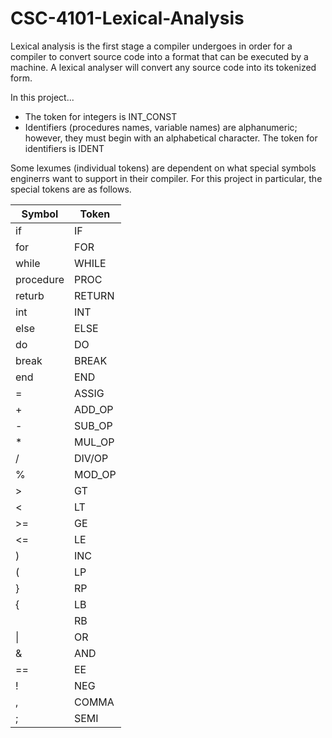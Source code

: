 # CSC-4101-Lexical-Analysis

Lexical analysis is the first stage a compiler undergoes in order for a compiler to convert source code into a format that can be executed by a machine. A lexical analyser will convert any source code into its tokenized form. 

In this project...

* The token for integers is INT_CONST
* Identifiers (procedures names, variable names) are alphanumeric; however, they must begin with
an alphabetical character. The token for identifiers is IDENT

Some lexumes (individual tokens) are dependent on what special symbols enginerrs want to support in their compiler. For this project in particular, the special tokens are as follows. 

| Symbol | Token |
| ------------- | ------------- |
| if | IF |
| for | FOR |
| while | WHILE |
| procedure | PROC |
| returb | RETURN |
| int | INT |
| else | ELSE |
| do | DO |
| break | BREAK |
| end | END |
| = | ASSIG |
| + | ADD_OP |
| - | SUB_OP |
| * | MUL_OP |
| / | DIV/OP |
| % | MOD_OP |
| > | GT |
| < | LT |
| >= | GE |
| <= | LE |
| ) | INC |
| ( | LP |
| } | RP |
| { | LB |
|  | RB |
| \| | OR |
| & | AND |
| == | EE |
| ! | NEG |
| , | COMMA |
| ; | SEMI |
